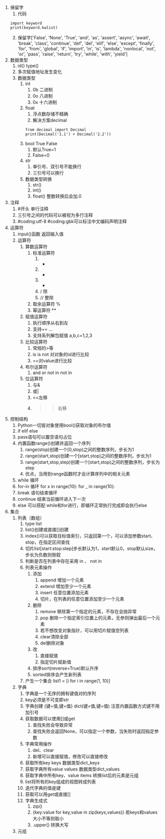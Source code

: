 1. 保留字
    1. 代码
    ```
    import keyword
    print(keyword.kwlist)
    ```
    2. 保留字['False', 'None', 'True', 'and', 'as', 'assert', 'async', 'await', 'break', 'class', 'continue', 'def', 'del', 'elif', 'else', 'except', 'finally', 'for', 'from', 'global', 'if', 'import', 'in', 'is', 'lambda', 'nonlocal', 'not', 'or', 'pass', 'raise', 'return', 'try', 'while', 'with', 'yield']
2. 数据类型
    1. id() type()
    2. 多次赋值地址发生变化
    3. 数据类型
        1. int
            1. 0b 二进制
            2. 0o 八进制
            3. 0x 十六进制
        2. float
            1. 浮点数存储不精确
            2. 解决方案decimal
            ```
            from decimal import Decimal
            print(Decimal('1.1') + Decimal('2.2'))
            ```
        3. bool True False
            1. 默认True=1
            2. False=0
        4. str
            1. 单引号、双引号不能换行
            2. 三引号可以换行
        5. 数据类型转换
            1. str()
            2. int()
            3. float() 整数转换后会加.0
3. 注释
    1. #开头 单行注释
    2. 三引号之间的代码可以被视为多行注释
    3. #coding:utf-8 #coding:gbk可以标注中文编码声明注释
4. 运算符
    1. input()函数 返回输入值
    2. 运算符
        1. 算数运算符
            1. 标准运算符
                1. +
                2. -
                3. *
                4. / 除
                5. // 整除
            2. 取余运算符 %
            3. 幂运算符 **
        2. 赋值运算符
            1. 执行顺序从右到左
            2. 支持+= ...
            3. 支持系列解包赋值 a,b,c=1,2,3
        3. 比较运算符
            1. 常规的>等
            2. is is not 对对象的id进行比较
            3. ==对value进行比较
        4. 布尔运算符
            1. and or not in not in
        5. 位运算符
            1. 与&
            2. 或|
            3. <<左移
            4. >>右移
5. 控制结构
    1. Python一切皆对象使用bool()获取对象的布尔值
    2. if elif else
    3. pass语句可以置空语句占位
    4. 内置函数range()创建并返回一个序列
        1. range(stop)创建一个[0,stop)之间的整数序列，步长为1
        2. range(start,stop)创建一个[start,stop)之间的整数序列，步长为1
        3. range(start,stop,step)创建一个[start,stop)之间的整数序列，步长为step
        4. 优点，当用到range函数时才会计算序列中的相关元素
    5. while 循环
    6. for-in 循环 for x in range(10): for _ in range(10):
    7. break 语句结束循环
    8. continue 结束当前循环进入下一次
    9. else 可以搭配 while和for进行，即循环正常执行完成即会执行else
6. 集合
    1. 列表（数组）
        1. type list
        2. list()创建或直接[]创建
        3. index()可以获取目标值索引，只返回第一个，可以添加参数start、stop，在指定区间查找
        4. 切片list[start:stop:step]步长默认为1，start默认0，stop默认size，步长为负数则倒叙
        5. 判断是否在列表中存在采用 in 、 not in
        6. 列表元素操作
            1. 添加
                1. append 增加一个元素
                2. extend 增加至少一个元素
                3. insert 任意位置添加元素
                4. 切片，在列表的任意位置添加至少一个元素
            2. 删除
                1. remove 移除第一个指定的元素，不存在会抛异常
                2. pop 删除一个指定索引位置上的元素，无参则弹出最后一个元素
                3. 若不想改变对象指针，可以用切片赋值空列表
                4. clear清除全部
                5. del删除对象
            3. 改
                1. 直接赋值
                2. 指定切片赋新值
            4. 排序sort(reverse=True)默认升序
            5. sorted排序会产生新列表
        7. 产生一个集合 list1 = [i for i in range(1, 10)]
    2. 字典
        1. 字典是一个无序的拥有键值对的序列
        2. key必须是不可变即str
        3. 字典创建 {键=值,键=值} dict(键=值,键=值) 注意内置函数方式键不用加引号
        4. 获取数据可以使用[]或get
            1. 查找失败会导致异常
            2. 查找失败会返回None，可以指定一个参数，当失败时返回指定参数
        5. 字典常用操作
            1. del、clear
            2. 新增可以直接赋值，修改可以直接修改
        6. 获取所有key keys 数据类型dict_keys
        7. 获取字典所有value values 数据类型dict_values
        8. 获取字典中所有key、value items 转换list后的元素是元组
        9. list将所有的key组成的视图转成列表
        10. 迭代字典的值是键
        11. 获取可以用get或直接[]
        12. 字典生成式
            1. zip()
            2. {key:value for key,value in zip(keys,values)} 若keys和values大小不等则取小
            3. .upper() 转换大写
    3. 元组